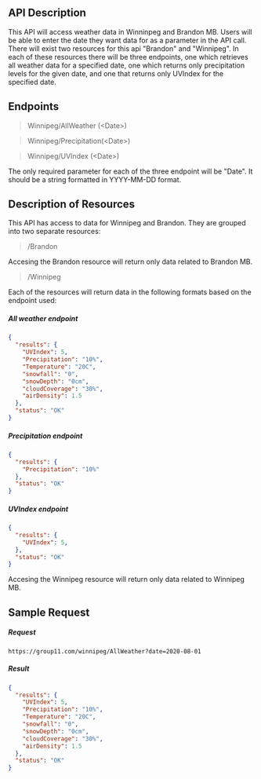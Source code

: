 ## API Description

This API will access weather data in Winninpeg and Brandon MB. Users will be able to enter the date they want data for as a parameter in the API call. There will exist two resources for this api "Brandon" and "Winnipeg". In each of these resources there will be three endpoints, one which retrieves all weather data for a specified date, one which returns only precipitation levels for the given date, and one that returns only UVIndex for the specified date.

## Endpoints

> Winnipeg/AllWeather (<Date\>)

> Winnipeg/Precipitation(<Date\>)

> Winnipeg/UVIndex (<Date\>)

The only required parameter for each of the three endpoint will be "Date". It should be a string formatted in YYYY-MM-DD format.


## Description of Resources

This API has access to data for Winnipeg and Brandon. They are grouped into two separate resources:

> /Brandon

Accesing the Brandon resource will return only data related to Brandon MB.

> /Winnipeg

Each of the resources will return data in the following formats based on the endpoint used: 

##### All weather endpoint 
```json
{
  "results": {
    "UVIndex": 5,
    "Precipitation": "10%",
    "Temperature": "20C",
    "snowfall": "0",
    "snowDepth": "0cm",
    "cloudCoverage": "30%",
    "airDensity": 1.5
  },
  "status": "OK"
}
```
##### Precipitation endpoint
```json
{
  "results": {
    "Precipitation": "10%"
  },
  "status": "OK"
}
```

##### UVIndex endpoint 
```json
{
  "results": {
    "UVIndex": 5,
  },
  "status": "OK"
}
```
Accesing the Winnipeg resource will return only data related to Winnipeg MB.

## Sample Request

##### Request

```
https://group11.com/winnipeg/AllWeather?date=2020-08-01
```

##### Result

```json
{
  "results": {
    "UVIndex": 5,
    "Precipitation": "10%",
    "Temperature": "20C",
    "snowfall": "0",
    "snowDepth": "0cm",
    "cloudCoverage": "30%",
    "airDensity": 1.5
  },
  "status": "OK"
}
```
